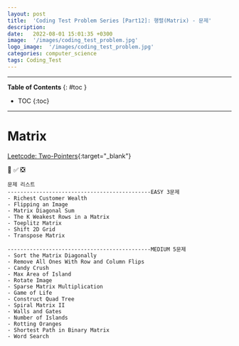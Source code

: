 ```yaml
---
layout: post
title:  'Coding Test Problem Series [Part12]: 행렬(Matrix) - 문제'
description: 
date:   2022-08-01 15:01:35 +0300
image:  '/images/coding_test_problem.jpg'
logo_image:  '/images/coding_test_problem.jpg'
categories: computer_science
tags: Coding_Test
---
```

---

**Table of Contents**
{: #toc }
*  TOC
{:toc}

---


# Matrix


[Leetcode: Two-Pointers](https://leetcode.com/tag/matrix/){:target="_blank"}  

💟 ✅ ❎   

```
문제 리스트
---------------------------------------------EASY 3문제
- Richest Customer Wealth
- Flipping an Image
- Matrix Diagonal Sum
- The K Weakest Rows in a Matrix
- Toeplitz Matrix
- Shift 2D Grid
- Transpose Matrix

---------------------------------------------MEDIUM 5문제
- Sort the Matrix Diagonally
- Remove All Ones With Row and Column Flips
- Candy Crush
- Max Area of Island
- Rotate Image
- Sparse Matrix Multiplication
- Game of Life
- Construct Quad Tree
- Spiral Matrix II
- Walls and Gates
- Number of Islands
- Rotting Oranges
- Shortest Path in Binary Matrix
- Word Search
```

